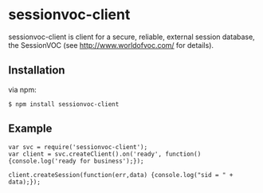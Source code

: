 # sessionvoc-client

sessionvoc-client is client for a secure, reliable, external session
database, the SessionVOC (see http://www.worldofvoc.com/ for details).

## Installation

via npm:

    $ npm install sessionvoc-client

## Example

    var svc = require('sessionvoc-client');
    var client = svc.createClient().on('ready', function() {console.log('ready for business');});
    
    client.createSession(function(err,data) {console.log("sid = " + data);});
